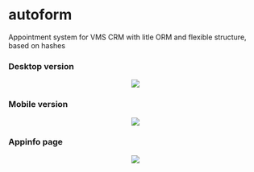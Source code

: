 # autoform
Appointment system for VMS CRM with litle ORM and flexible structure, based on hashes


### Desktop version

<p align="center">
<img src="https://s8.hostingkartinok.com/uploads/images/2017/11/caeae3bc4e1937ca4c7596107eef5725.png">
</p>

### Mobile version

<p align="center">
<img src="https://s8.hostingkartinok.com/uploads/images/2018/07/78f268d1bdfd7a58809119f6dc7cc39f.png">
</p>

### Appinfo page

<p align="center">
<img src="http://s8.hostingkartinok.com/uploads/images/2018/09/831aae33069b551141e9fd8d58ef8208.png">
</p>
